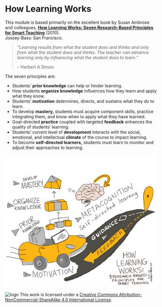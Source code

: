 # How Learning Works <!-- {docsify-ignore} -->

This module is based primarily on the excellent book by Susan Ambrose and colleagues, [**How Learning Works: Seven Research-Based Principles for Smart Teaching**](https://waikato.primo.exlibrisgroup.com/permalink/64WAIKATO_INST/10hutka/alma9917428498803401) (2010).  
Jossey-Bass: San Francisco.

> _“Learning results from what the student does and thinks and only from what the student does and thinks. The teacher can advance learning only by influencing what the student does to learn.”_
> 
> – Herbert A Simon

The seven principles are:

*   Students’ **prior knowledge** can help or hinder learning.
*   How students **organize knowledge** influences how they learn and apply what they know.
*   Students’ **motivation** determines, directs, and sustains what they do to learn.
*   To develop **mastery,** students must acquire component skills, practice integrating them, and know when to apply what they have learned.
*   Goal-directed **practice** coupled with targeted **feedback** enhances the quality of students’ learning.
*   Students’ current level of **development** interacts with the social, emotional, and intellectual **climate** of the course to impact learning.
*   To become **self-directed learners,** students must learn to monitor and adjust their approaches to learning.

![A visual representation of the 7 research-based principled for Smart Teaching - from the book How Learning Works.](images/teacher-for-learning-how-learning-works-seven-principles.jpg)

![logo](https://i.creativecommons.org/l/by-nc-sa/4.0/88x31.png) This work is licensed under a [Creative Commons Attribution-NonCommercial-ShareAlike 4.0 International License](https://creativecommons.org/licenses/by-nc-sa/4.0/).
